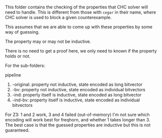 This folder contains the checking of the properties that CHC solver will need to handle. This is different from those with `cegar` in their name, where CHC solver is used to block a given counterexample.

This assumes that we are able to come up with these properties by some way of guessing.

The property may or may not be inductive.

There is no need to get a proof here, we only need to known if the property holds or not.

For the sub-folders:

pipeline
  1. -original: property not inductive, state encoded as long bitvector
  2. -bv: property not inductive, state encoded as individual bitvectors
  3. -ind: property itself is inductive, state encoded as long bitvector
  4. -ind-bv: property itself is inductive, state encoded as individual bitvectors

For Z3:  1 and 2 work, 3 and 4 failed (out-of-memory)
I'm not sure which encoding will work best for freqhorn, and whether 1 takes longer than 3. The best case is that the guessed properties are inductive but this is not guaranteed.

